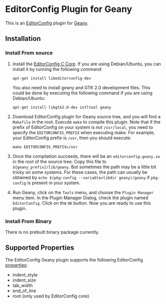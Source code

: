 # EditorConfig Plugin for Geany

This is an [EditorConfig][] plugin for [Geany][].

## Installation

### Install From source

1.  Install the [EditorConfig C Core][]. If you are using Debian/Ubuntu, you can
    install it by running the following command:

        apt-get install libeditorconfig-dev

    You also need to install geany and GTK 2.0 development files. This could be
    done by executing the following command if you are using Debian/Ubuntu:

        apt-get install libgtk2.0-dev intltool geany

2.  Download EditorConfig plugin for Geany source tree, and you will find a
    `Makefile` in the root. Execute `make` to compile this plugin. Note that if
    the prefix of EditorConfig on your system is not `/usr/local`, you need to
    specify the `EDITORCONFIG_PREFIX` when executing make. For example, your
    EditorConfig prefix is `/usr`, then you should execute:

        make EDITORCONFIG_PREFIX=/usr

3.  Once the compilation succeeds, there will be an `editorconfig-geany.so` in
    the root of the source tree. Copy this file to `${geany_prefix}/lib/geany`.
    But sometimes the path may be a little bit tricky on some systems. For
    these cases, the path can usually be obtained by
    `echo $(pkg-config --variable=libdir geany)/geany` if `pkg-config` is
    present in your system.

4.  Run Geany, click on the `Tools` menu, and choose the `Plugin Manager` menu
    item. In the Plugin Manager Dialog, check the plugin named `EditorConfig`.
    Click on the `OK` button. Now you are ready to use this plugin.


### Install From Binary

There is no prebuilt binary package currently.

## Supported Properties

The EditorConfig Geany plugin supports the following EditorConfig
[properties][]:

* indent_style
* indent_size
* tab_width
* end_of_line
* root (only used by EditorConfig core)

[EditorConfig]: http://editorconfig.org
[EditorConfig C Core]: https://github.com/editorconfig/editorconfig-core
[properties]: http://editorconfig.org/#supported-properties
[Geany]: http://www.geany.org
[Geany Plugin Binary Download]: https://sourceforge.net/projects/editorconfig/files/EditorConfig-Geany-Plugin/
